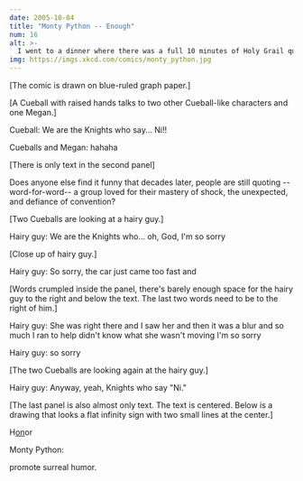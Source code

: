 ```yaml
---
date: 2005-10-04
title: "Monty Python -- Enough"
num: 16
alt: >-
  I went to a dinner where there was a full 10 minutes of Holy Grail quotes exchanged, with no context, in lieu of conversation. It depressed me badly.
img: https://imgs.xkcd.com/comics/monty_python.jpg
---
```

[The comic is drawn on blue-ruled graph paper.]

[A Cueball with raised hands talks to two other Cueball-like characters and one Megan.]

Cueball: We are the Knights who say... Ni!!

Cueballs and Megan: hahaha

[There is only text in the second panel]

Does anyone else find it funny that decades later, people are still quoting --word-for-word-- a group loved for their mastery of shock, the unexpected, and defiance of convention?

[Two Cueballs are looking at a hairy guy.]

Hairy guy: We are the Knights who... oh, God, I'm so sorry

[Close up of hairy guy.]

Hairy guy: So sorry, the car just came too fast and

[Words crumpled inside the panel, there's barely enough space for the hairy guy to the right and below the text. The last two words need to be to the right of him.]

Hairy guy: She was right there and I saw her and then it was a blur and so much I ran to help didn't know what she wasn't moving I'm so sorry

Hairy guy: so sorry

[The two Cueballs are looking again at the hairy guy.]

Hairy guy: Anyway, yeah, Knights who say "Ni."

[The last panel is also almost only text. The text is centered. Below is a drawing that looks a flat infinity sign with two small lines at the center.]

H<u>on</u>or

Monty Python:

promote surreal humor.
